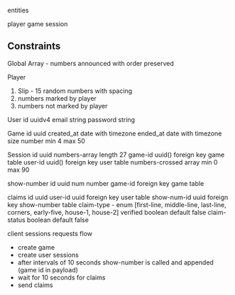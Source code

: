 entities

player
game
session

## Constraints

Global Array - numbers announced with order preserved

Player

1. Slip - 15 random numbers with spacing
2. numbers marked by player
3. numbers not marked by player

User
id uuidv4
email string
password string

Game
id uuid
created_at date with timezone
ended_at date with timezone
size number min 4 max 50

Session
id uuid
numbers-array length 27
game-id uuid() foreign key game table
user-id uuid() foreign key user table
numbers-crossed array min 0 max 90

show-number
id uuid
num number
game-id foreign key game table

claims
id uuid
user-id uuid foreign key user table
show-num-id uuid foreign key show-number table
claim-type - enum [first-line, middle-line, last-line, corners, early-five, house-1, house-2]
verified boolean default false
claim-status boolean default false

client sessions requests flow

- create game
- create user sessions
- after intervals of 10 seconds show-number is called and appended (game id in payload)
- wait for 10 seconds for claims
- send claims
